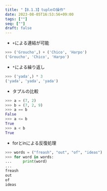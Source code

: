 ```yaml
---
title: "【8.1.3】tupleの操作"
date: 2023-08-05T16:53:56+09:00
tags: [""]
seq: [""]
draft: false
---
```


- `+`による連結が可能

```python
>>> ('Groucho',) + ('Chico', 'Harpo')
('Groucho', 'Chico', 'Harpo')
```

- `*`による繰り返し

```python
>>> ('yada',) * 3
('yada', 'yada', 'yada')
```

- タプルの比較

```python
>>> a = (7, 2)
>>> b = (7, 2, 9)
>>> a == b
False
>>> a <= b
True
>>> a < b
True
```

- forとinによる反復処理

```python
>>> words = ("freash", "out", "of", "ideas")
>>> for word in words:
...     print(word)
...
freash
out
of
ideas
```

